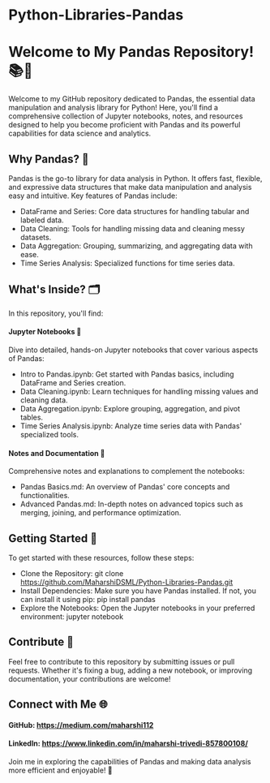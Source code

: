 # Python-Libraries-Pandas

# Welcome to My Pandas Repository! 📚🐼
Welcome to my GitHub repository dedicated to Pandas, the essential data manipulation and analysis library for Python! Here, you'll find a comprehensive collection of Jupyter notebooks, notes, and resources designed to help you become proficient with Pandas and its powerful capabilities for data science and analytics.

## Why Pandas? 🤔
Pandas is the go-to library for data analysis in Python. It offers fast, flexible, and expressive data structures that make data manipulation and analysis easy and intuitive. Key features of Pandas include:

- DataFrame and Series: Core data structures for handling tabular and labeled data.
- Data Cleaning: Tools for handling missing data and cleaning messy datasets.
- Data Aggregation: Grouping, summarizing, and aggregating data with ease.
- Time Series Analysis: Specialized functions for time series data.

## What's Inside? 🗂️
In this repository, you'll find:
#### Jupyter Notebooks 📓
Dive into detailed, hands-on Jupyter notebooks that cover various aspects of Pandas:
- Intro to Pandas.ipynb: Get started with Pandas basics, including DataFrame and Series creation.
- Data Cleaning.ipynb: Learn techniques for handling missing values and cleaning data.
- Data Aggregation.ipynb: Explore grouping, aggregation, and pivot tables.
- Time Series Analysis.ipynb: Analyze time series data with Pandas' specialized tools.
#### Notes and Documentation 📝
Comprehensive notes and explanations to complement the notebooks:
- Pandas Basics.md: An overview of Pandas' core concepts and functionalities.
- Advanced Pandas.md: In-depth notes on advanced topics such as merging, joining, and performance optimization.

## Getting Started 🚀
To get started with these resources, follow these steps:

- Clone the Repository: git clone https://github.com/MaharshiDSML/Python-Libraries-Pandas.git
- Install Dependencies: Make sure you have Pandas installed. If not, you can install it using pip: pip install pandas
- Explore the Notebooks: Open the Jupyter notebooks in your preferred environment: jupyter notebook

## Contribute 🤝
Feel free to contribute to this repository by submitting issues or pull requests. Whether it's fixing a bug, adding a new notebook, or improving documentation, your contributions are welcome!

## Connect with Me 🌐
#### GitHub: https://medium.com/maharshi112
#### LinkedIn: https://www.linkedin.com/in/maharshi-trivedi-857800108/
Join me in exploring the capabilities of Pandas and making data analysis more efficient and enjoyable! 🚀
